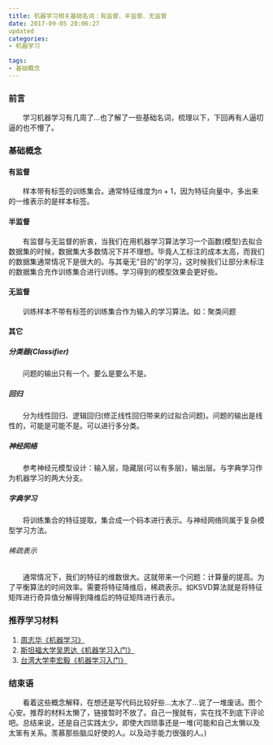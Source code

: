 ```yaml
---
title: 机器学习相关基础名词：有监督、半监督、无监督
date: 2017-09-05 20:06:27
updated
categories:
- 机器学习

tags:
- 基础概念
---
```

### 前言
&emsp;&emsp;学习机器学习有几周了...也了解了一些基础名词，梳理以下，下回再有人逼叨逼的也不懵了。

<!--more-->

### 基础概念
#### 有监督
&emsp;&emsp;样本带有标签的训练集合。通常特征维度为$n+1$，因为特征向量中，多出来的一维表示的是样本标签。
#### 半监督
&emsp;&emsp;有监督与无监督的折衷，当我们在用机器学习算法学习一个函数(模型)去拟合数据集的时候，数据集大多数情况下并不理想。毕竟人工标注的成本太高，而我们的数据集通常情况下是很大的。与其毫无"目的"的学习，这时候我们让部分未标注的数据集合充作训练集合进行训练。学习得到的模型效果会更好些。
#### 无监督
&emsp;&emsp;训练样本不带有标签的训练集合作为输入的学习算法。如：聚类问题
#### 其它
##### 分类器(Classifier)
&emsp;&emsp;问题的输出只有一个。要么是要么不是。
##### 回归
&emsp;&emsp;分为线性回归、逻辑回归(修正线性回归带来的过拟合问题)。问题的输出是线性的，可能是可能不是。可以进行多分类。
##### 神经网络
&emsp;&emsp;参考神经元模型设计：输入层，隐藏层(可以有多层)，输出层。与字典学习作为机器学习的两大分支。
##### 字典学习
&emsp;&emsp;将训练集合的特征提取，集合成一个码本进行表示。与神经网络同属于复杂模型学习方法。
###### 稀疏表示
&emsp;&emsp;通常情况下，我们的特征的维数很大。这就带来一个问题：计算量的提高。为了平衡算法的时间效率。需要将特征降维后，稀疏表示。如KSVD算法就是将特征矩阵进行奇异值分解得到降维后的特征矩阵进行表示。
### 推荐学习材料

1. [周志华《机器学习》]()
2. [斯坦福大学吴恩达《机器学习入门》]()
3. [台湾大学李宏毅《机器学习入门》]()

### 结束语
&emsp;&emsp;看着这些概念解释，在想还是写代码比较好些...太水了...说了一堆废话。图个心安。推荐的材料太懒了，链接暂时不放了。自己一搜就有，实在找不到底下评论吧。总结来说，还是自己实践太少。即使大四琐事还是一堆(可能和自己太懒以及太笨有关系。羡慕那些脑瓜好使的人。以及动手能力很强的人。)